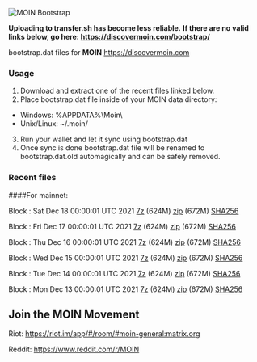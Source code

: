 ![MOIN Bootstrap](https://i.imgur.com/KjM1jMp.jpg)

**Uploading to transfer.sh has become less reliable.**
**If there are no valid links below, go here: https://discovermoin.com/bootstrap/**

bootstrap.dat files for **MOIN** https://discovermoin.com

### Usage

1. Download and extract one of the recent files linked below.
2. Place bootstrap.dat file inside of your MOIN data directory:
 - Windows: %APPDATA%\Moin\
 - Unix/Linux: ~/.moin/
3. Run your wallet and let it sync using bootstrap.dat
4. Once sync is done bootstrap.dat file will be renamed to bootstrap.dat.old automagically and can be safely removed.


### Recent files

####For mainnet:

Block : Sat Dec 18 00:00:01 UTC 2021 [7z](https://transfer.sh/VoBdBy/bootstrap.dat.20211218.7z) (624M) [zip](https://transfer.sh/RpxYRa/bootstrap.dat.20211218.zip) (672M) [SHA256](https://transfer.sh/u1NtTL/sha256.txt)

Block : Fri Dec 17 00:00:01 UTC 2021 [7z](https://transfer.sh/ja6wA8/bootstrap.dat.20211217.7z) (624M) [zip](https://transfer.sh/I6yXBh/bootstrap.dat.20211217.zip) (672M) [SHA256](https://transfer.sh/nBf6a1/sha256.txt)

Block : Thu Dec 16 00:00:01 UTC 2021 [7z](https://transfer.sh/uPGu8O/bootstrap.dat.20211216.7z) (624M) [zip](https://transfer.sh/Ki57AS/bootstrap.dat.20211216.zip) (672M) [SHA256](https://transfer.sh/FFGv9m/sha256.txt)

Block : Wed Dec 15 00:00:01 UTC 2021 [7z](https://transfer.sh/UMDMN4/bootstrap.dat.20211215.7z) (624M) [zip](https://transfer.sh/o9i9CN/bootstrap.dat.20211215.zip) (672M) [SHA256](https://transfer.sh/r9kIxa/sha256.txt)

Block : Tue Dec 14 00:00:01 UTC 2021 [7z](https://transfer.sh/0a87Kk/bootstrap.dat.20211214.7z) (624M) [zip](https://transfer.sh/Fs5h0P/bootstrap.dat.20211214.zip) (672M) [SHA256](https://transfer.sh/NxFwii/sha256.txt)

Block : Mon Dec 13 00:00:01 UTC 2021 [7z](https://transfer.sh/1ScwiF/bootstrap.dat.20211213.7z) (624M) [zip](https://transfer.sh/wpMnJV/bootstrap.dat.20211213.zip) (672M) [SHA256](https://transfer.sh/GcSFUy/sha256.txt)

## Join the MOIN Movement

Riot: https://riot.im/app/#/room/#moin-general:matrix.org

Reddit: https://www.reddit.com/r/MOIN
